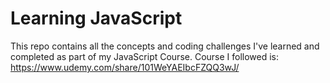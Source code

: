 # Learning JavaScript
This repo contains all the concepts and coding challenges I've learned and completed as part of my JavaScript Course.
Course I followed is: https://www.udemy.com/share/101WeYAEIbcFZQQ3wJ/
